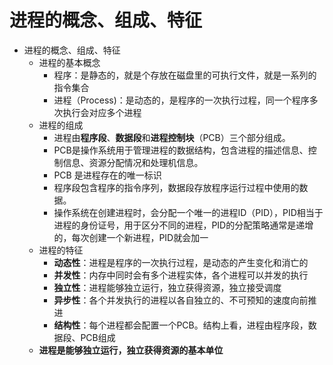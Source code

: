 # 进程的概念、组成、特征

* 进程的概念、组成、特征
	* 进程的基本概念
		* 程序：是静态的，就是个存放在磁盘里的可执行文件，就是一系列的指令集合
		* 进程（Process)：是动态的，是程序的一次执行过程，同一个程序多次执行会对应多个进程
	* 进程的组成
		* 进程由**程序段**、**数据段**和**进程控制块**（PCB）三个部分组成。
		* PCB是操作系统用于管理进程的数据结构，包含进程的描述信息、控制信息、资源分配情况和处理机信息。
		* PCB 是进程存在的唯一标识
		* 程序段包含程序的指令序列，数据段存放程序运行过程中使用的数据。
		* 操作系统在创建进程时，会分配一个唯一的进程ID（PID），PID相当于进程的身份证号，用于区分不同的进程，PID的分配策略通常是递增的，每次创建一个新进程，PID就会加一
	*   进程的特征
		* **动态性**：进程是程序的一次执行过程，是动态的产生变化和消亡的
		* **并发性**：内存中同时会有多个进程实体，各个进程可以并发的执行
		* **独立性**：进程能够独立运行，独立获得资源，独立接受调度
		* **异步性**：各个并发执行的进程以各自独立的、不可预知的速度向前推进
		* **结构性**：每个进程都会配置一个PCB。结构上看，进程由程序段，数据段、PCB组成
	* **进程是能够独立运行，独立获得资源的基本单位**
